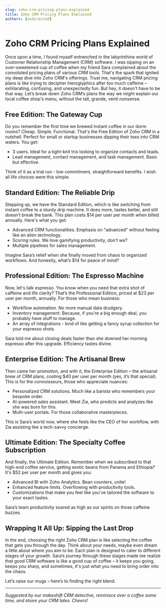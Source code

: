 ```yaml
---
slug: zoho-crm-pricing-plans-explained
title: Zoho CRM Pricing Plans Explained
authors: [undirected]
---
```


# Zoho CRM Pricing Plans Explained

Once upon a time, I found myself entrenched in the labyrinthine world of Customer Relationship Management (CRM) software. I was sipping on an over-sweetened cup of coffee when my friend Sara complained about the convoluted pricing plans of various CRM tools. That's the spark that ignited my deep dive into Zoho CRM's offerings. Trust me, navigating CRM pricing plans is like trying to decipher hieroglyphics after too much caffeine – exhilarating, confusing, and unexpectedly fun. But hey, it doesn't have to be that way. Let’s break down Zoho CRM’s plans the way we might explain our local coffee shop's menu, without the tall, grande, venti nonsense.

## Free Edition: The Gateway Cup

Do you remember the first time we brewed instant coffee in our dorm rooms? Cheap. Simple. Functional. That's the Free Edition of Zoho CRM in a nutshell. Perfect for small or startup businesses dipping their toes into CRM waters. You get:

- 3 users. Ideal for a tight-knit trio looking to organize contacts and leads.
- Lead management, contact management, and task management. Basic but effective.

Think of it as a trial run - low commitment, straightforward benefits. I wish all life choices were this simple.

## Standard Edition: The Reliable Drip

Stepping up, we have the Standard Edition, which is like switching from instant coffee to a sturdy drip machine. It does more, tastes better, and still doesn't break the bank. This plan costs $14 per user per month when billed annually. Here's what you get:

- Advanced CRM functionalities. Emphasis on "advanced" without feeling like an alien technology. 
- Scoring rules. We love gamifying productivity, don't we?
- Multiple pipelines for sales management.

Imagine Sara’s relief when she finally moved from chaos to organized workflows. And honestly, what’s $14 for peace of mind?

## Professional Edition: The Espresso Machine

Now, let's talk espresso. You know when you need that extra shot of caffeine and life clarity? That’s the Professional Edition, priced at $23 per user per month, annually. For those who mean business:

- Workflow automation. No more manual data drudgery.
- Inventory management. Because, if you're a big enough deal, you probably have stuff to manage.
- An array of integrations - kind of like getting a fancy syrup collection for your espresso shots.

Sara told me about closing deals faster than she downed her morning espresso after this upgrade. Efficiency tastes divine.

## Enterprise Edition: The Artisanal Brew

Then came her promotion, and with it, the Enterprise Edition – the artisanal brew of CRM plans, costing $40 per user per month (yes, it’s that special). This is for the connoisseurs, those who appreciate nuances:

- Personalized CRM solutions. Much like a barista who remembers your bespoke order.
- AI-powered sales assistant. Meet Zia, who predicts and analyzes like she was born for this.
- Multi-user portals. For those collaborative masterpieces.

This is Sara’s world now, where she feels like the CEO of her workflow, with Zia assisting like a tech-savvy concierge.

## Ultimate Edition: The Specialty Coffee Subscription

And finally, the Ultimate Edition. Remember when we subscribed to that high-end coffee service, getting exotic beans from Panama and Ethiopia? It's $52 per user per month and gives you:

- Advanced BI with Zoho Analytics. Bean counters, unite!
- Enhanced feature limits. Overflowing with productivity tools.
- Customizations that make you feel like you've tailored the software to your exact tastes.

Sara’s team productivity soared as high as our spirits on those caffeine buzzes.

## Wrapping It All Up: Sipping the Last Drop

In the end, choosing the right Zoho CRM plan is like selecting the coffee that gets you through the day. Think about your needs, maybe even dream a little about where you aim to be. Each plan is designed to cater to different stages of your growth. Sara’s journey through these stages made me realize that good CRM software is like a good cup of coffee – it keeps you going, keeps you sharp, and sometimes, it's just what you need to bring order into the chaos.

Let’s raise our mugs – here’s to finding the right blend.

---

*Suggested by our makeshift CRM detective, reminisce over a coffee some time, and share your CRM tales. Cheers!*